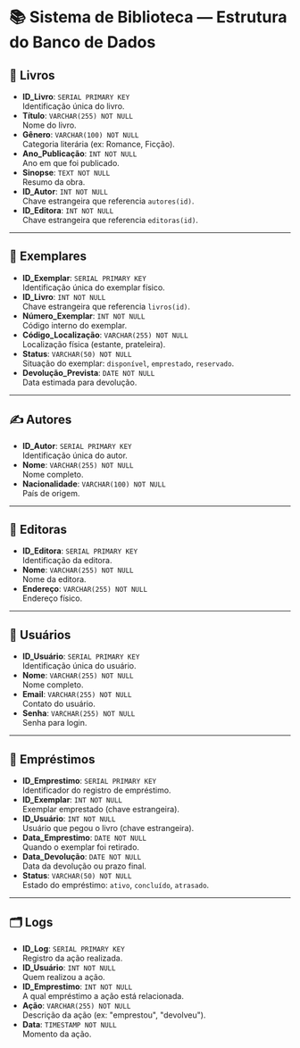 # 📚 Sistema de Biblioteca — Estrutura do Banco de Dados

## 📘 Livros
- **ID_Livro**: `SERIAL PRIMARY KEY`  
  Identificação única do livro.
- **Título**: `VARCHAR(255) NOT NULL`  
  Nome do livro.
- **Gênero**: `VARCHAR(100) NOT NULL`  
  Categoria literária (ex: Romance, Ficção).
- **Ano_Publicação**: `INT NOT NULL`  
  Ano em que foi publicado.
- **Sinopse**: `TEXT NOT NULL`  
  Resumo da obra.
- **ID_Autor**: `INT NOT NULL`  
  Chave estrangeira que referencia `autores(id)`.
- **ID_Editora**: `INT NOT NULL`  
  Chave estrangeira que referencia `editoras(id)`.

---

## 📕 Exemplares
- **ID_Exemplar**: `SERIAL PRIMARY KEY`  
  Identificação única do exemplar físico.
- **ID_Livro**: `INT NOT NULL`  
  Chave estrangeira que referencia `livros(id)`.
- **Número_Exemplar**: `INT NOT NULL`  
  Código interno do exemplar.
- **Código_Localização**: `VARCHAR(255) NOT NULL`  
  Localização física (estante, prateleira).
- **Status**: `VARCHAR(50) NOT NULL`  
  Situação do exemplar: `disponível`, `emprestado`, `reservado`.
- **Devolução_Prevista**: `DATE NOT NULL`  
  Data estimada para devolução.

---

## ✍️ Autores
- **ID_Autor**: `SERIAL PRIMARY KEY`  
  Identificação única do autor.
- **Nome**: `VARCHAR(255) NOT NULL`  
  Nome completo.
- **Nacionalidade**: `VARCHAR(100) NOT NULL`  
  País de origem.

---

## 🏢 Editoras
- **ID_Editora**: `SERIAL PRIMARY KEY`  
  Identificação da editora.
- **Nome**: `VARCHAR(255) NOT NULL`  
  Nome da editora.
- **Endereço**: `VARCHAR(255) NOT NULL`  
  Endereço físico.

---

## 👤 Usuários
- **ID_Usuário**: `SERIAL PRIMARY KEY`  
  Identificação única do usuário.
- **Nome**: `VARCHAR(255) NOT NULL`  
  Nome completo.
- **Email**: `VARCHAR(255) NOT NULL`  
  Contato do usuário.
- **Senha**: `VARCHAR(255) NOT NULL`  
  Senha para login.

---

## 🔁 Empréstimos
- **ID_Emprestimo**: `SERIAL PRIMARY KEY`  
  Identificador do registro de empréstimo.
- **ID_Exemplar**: `INT NOT NULL`  
  Exemplar emprestado (chave estrangeira).
- **ID_Usuário**: `INT NOT NULL`  
  Usuário que pegou o livro (chave estrangeira).
- **Data_Emprestimo**: `DATE NOT NULL`  
  Quando o exemplar foi retirado.
- **Data_Devolução**: `DATE NOT NULL`  
  Data da devolução ou prazo final.
- **Status**: `VARCHAR(50) NOT NULL`  
  Estado do empréstimo: `ativo`, `concluído`, `atrasado`.

---

## 🗂️ Logs
- **ID_Log**: `SERIAL PRIMARY KEY`  
  Registro da ação realizada.
- **ID_Usuário**: `INT NOT NULL`  
  Quem realizou a ação.
- **ID_Emprestimo**: `INT NOT NULL`  
  A qual empréstimo a ação está relacionada.
- **Ação**: `VARCHAR(255) NOT NULL`  
  Descrição da ação (ex: "emprestou", "devolveu").
- **Data**: `TIMESTAMP NOT NULL`  
  Momento da ação.

